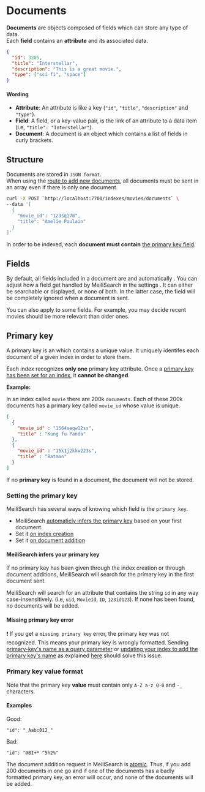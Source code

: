 # Documents

**Documents** are objects composed of fields which can store any type of data.</br>
Each **field** contains an **attribute** and its associated data.

```json
{
  "id": 3205,
  "title": "Interstellar",
  "description": "This is a great movie.",
  "type": ["sci fi", "space"]
}
```

#### Wording

- **Attribute**: An attribute is like a key (`"id"`, `"title"`, `"description"` and `"type"`).
- **Field**: A field, or a key-value pair, is the link of an attribute to a data item (i.e, `"title": "Interstellar"`).
- **Document**: A document is an object which contains a list of fields in curly brackets.

## Structure

Documents are stored in `JSON format`.<br/>
When using the [route to add new documents](/references/documents.md#add-or-update-documents), all documents must be sent in an array even if there is only one document.

```bash
curl -X POST `http://localhost:7700/indexes/movies/documents` \
--data '[
  {
    "movie_id": "123sq178",
    "title": "Amelie Poulain"
  }
]'
```

In order to be indexed, each **document must contain** [the primary key field](/guides/main_concepts/documents.md#primary-key).

## Fields

By default, all fields included in a document are <clientGlossary word="searchable" /> and automatically <clientGlossary word="displayed" />.
You can adjust how a field get handled by MeiliSearch in the settings <Badge text="soon" type="warn"/>. It can either be searchable or displayed, or none of both. In the latter case, the field will be completely ignored when a document is sent.

You can also apply <clientGlossary word="ranking rules" /> to some fields. For example, you may decide recent movies should be more relevant than older ones.

## Primary key

A primary key is an <clientGlossary word="attribute" /> which contains a unique value. It uniquely identifes each document of a given index in order to store them.

Each index recognizes **only one** primary key attribute. Once a [primary key has been set for an index](/guides/main_concepts/documents.md#setting-the-primary-key), it **cannot be changed**.

**Example:**

In an index called `movie` there are 200k `documents`. Each of these 200k documents has a primary key called `movie_id` whose value is unique.

```json
[
  {
    "movie_id" : "1564saqw12ss",
    "title" : "Kung fu Panda"
  },
  {
    "movie_id" : "15k1j2kkw223s",
    "title" : "Batman"
  }
]
```

If no **primary key** is found in a document, the document will not be stored.

### Setting the primary key

MeiliSearch has several ways of knowing which field is the `primary key`.

- MeiliSearch [automaticly infers the primary key](/guides/main_concepts/documents.md#meilisearch-infers-your-primary-key) based on your first document.
- Set it [on index creation](/references/indexes.md#create-an-index)
- Set it [on document addition](/references/documents.md#add-or-replace-documents)

#### MeiliSearch infers your primary key

If no primary key has been given through the index creation or through document additions, MeiliSearch will search for the primary key in the first document sent.

MeiliSearch will search for an attribute that contains the string `id` in any way case-insensitively. (i.e, `uid`, `MovieId`, `ID`, `123id123`).
If none has been found, no documents will be added.

#### Missing primary key error

❗️ If you get a `missing primary key` error, the primary key was not recognized. This means your primary key is wrongly formatted. Sending [primary-key's name as a query parameter](/references/documents.md#add-or-replace-documents) or [updating your index to add the primary key's name](/references/indexes.md#create-an-index) as explained [here](/guides/main_concepts/documents.md#primary-key) should solve this issue.

### Primary key value format

Note that the primary key **value** must contain only `A-Z a-z 0-0` and `-_` characters.

#### Examples

Good:
```
"id": "_Aabc012_"
```
Bad:
```
"id": "@BI+* ^5h2%"
```


The document addition request in MeiliSearch is [atomic](https://en.wikipedia.org/wiki/Atomicity_(database_systems)). Thus, if you add 200 documents in one go and if one of the documents has a badly formatted primary key, an error will occur, and none of the documents will be added.
